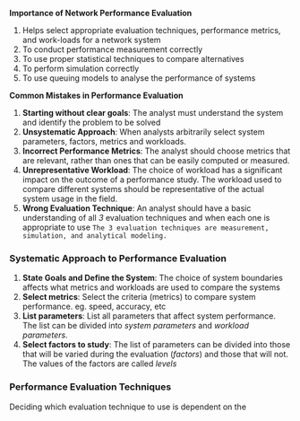 **Importance of Network Performance Evaluation**
1. Helps select appropriate evaluation techniques, performance metrics, and work-loads for a network system
2. To conduct performance measurement correctly
3. To use proper statistical techniques to compare alternatives
4. To perform simulation correctly
5. To use queuing models to analyse the performance of systems

**Common Mistakes in Performance Evaluation**
1. **Starting without clear goals**: The analyst must understand the system and identify the problem to be solved
2. **Unsystematic Approach**: When analysts arbitrarily select system parameters, factors, metrics and workloads.
3. **Incorrect Performance Metrics**: The analyst should choose metrics that are relevant, rather than ones that can be easily computed or measured.
4. **Unrepresentative Workload**: The choice of workload has a significant impact on the outcome of a performance study. The workload used to compare different systems should be representative of the actual system usage in the field.
5. **Wrong Evaluation Technique**: An analyst should have a basic understanding of all *3*  evaluation techniques and when each one is appropriate to use
`The 3 evaluation techniques are measurement, simulation, and analytical modeling.`

### Systematic Approach to Performance Evaluation
1. **State Goals and Define the System**: The choice of system boundaries affects what metrics and workloads are used to compare the systems
2. **Select metrics**: Select the criteria (metrics) to compare system performance. eg. speed, accuracy, etc
3. **List parameters**: List all parameters that affect system performance. The list can be divided into *system parameters*  and *workload parameters*.
4. **Select factors to study**: The list of parameters can be divided into those that will be varied during the evaluation (*factors*) and those that will not. The values of the factors are called *levels*
### Performance Evaluation Techniques
Deciding which evaluation technique to use is dependent on the 